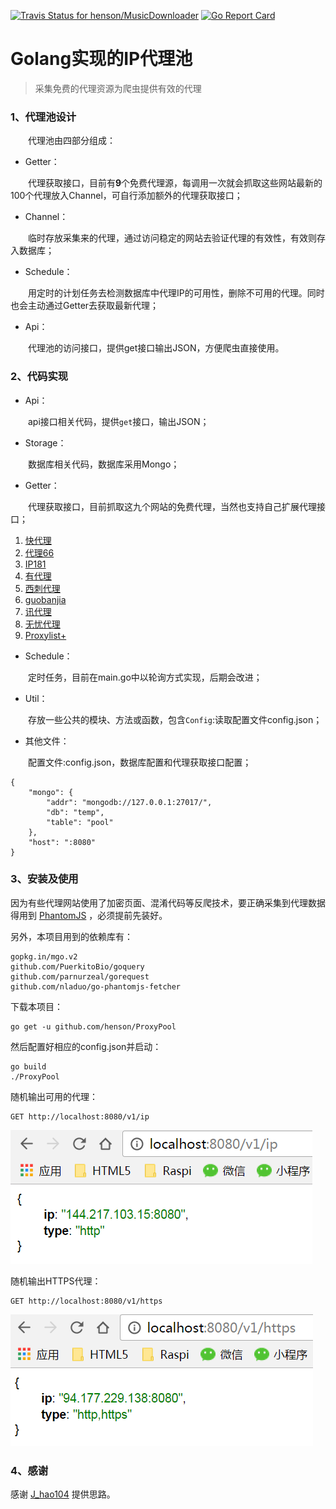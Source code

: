 [![Travis Status for henson/MusicDownloader](https://travis-ci.org/henson/ProxyPool.svg?branch=master)](https://travis-ci.org/henson/ProxyPool) [![Go Report Card](https://goreportcard.com/badge/github.com/henson/ProxyPool)](https://goreportcard.com/report/github.com/henson/ProxyPool)

# Golang实现的IP代理池

> 采集免费的代理资源为爬虫提供有效的代理


### 1、代理池设计

　　代理池由四部分组成：

* Getter：

　　代理获取接口，目前有**9**个免费代理源，每调用一次就会抓取这些网站最新的100个代理放入Channel，可自行添加额外的代理获取接口；

* Channel：

　　临时存放采集来的代理，通过访问稳定的网站去验证代理的有效性，有效则存入数据库；

* Schedule：

　　用定时的计划任务去检测数据库中代理IP的可用性，删除不可用的代理。同时也会主动通过Getter去获取最新代理；

* Api：

　　代理池的访问接口，提供get接口输出JSON，方便爬虫直接使用。

### 2、代码实现

* Api：

　　api接口相关代码，提供`get`接口，输出JSON；

* Storage：

　　数据库相关代码，数据库采用Mongo；

* Getter：

　　代理获取接口，目前抓取这九个网站的免费代理，当然也支持自己扩展代理接口；

1. [快代理](http://www.kuaidaili.com)
2. [代理66](http://www.66ip.cn)
3. [IP181](http://www.ip181.com)
4. [有代理](http://www.youdaili.net/Daili/http/)
5. [西刺代理](http://www.xicidaili.com/nn/)
6. [guobanjia](http://www.goubanjia.com/free/gngn/index)
7. [讯代理](http://www.xdaili.cn/freeproxy.html)
8. [无忧代理](http://www.data5u.com/free/index.shtml)
9. [Proxylist+](https://list.proxylistplus.com)

* Schedule：

　　定时任务，目前在main.go中以轮询方式实现，后期会改进；

* Util：

　　存放一些公共的模块、方法或函数，包含`Config`:读取配置文件config.json；

* 其他文件：

　　配置文件:config.json，数据库配置和代理获取接口配置；

```
{
    "mongo": {
        "addr": "mongodb://127.0.0.1:27017/",
        "db": "temp",
        "table": "pool"
    },
    "host": ":8080"
}
```

### 3、安装及使用

因为有些代理网站使用了加密页面、混淆代码等反爬技术，要正确采集到代理数据得用到 [PhantomJS](http://phantomjs.org/) ，必须提前先装好。

另外，本项目用到的依赖库有：
```
gopkg.in/mgo.v2
github.com/PuerkitoBio/goquery
github.com/parnurzeal/gorequest
github.com/nladuo/go-phantomjs-fetcher
```

下载本项目：
```
go get -u github.com/henson/ProxyPool
```

然后配置好相应的config.json并启动：
```
go build
./ProxyPool
```

随机输出可用的代理：
```
GET http://localhost:8080/v1/ip
```
![HTTP](pics/http.png)

随机输出HTTPS代理：
```
GET http://localhost:8080/v1/https
```
![HTTPS](pics/https.png)

### 4、感谢

感谢 [J_hao104](https://github.com/jhao104/proxy_pool) 提供思路。